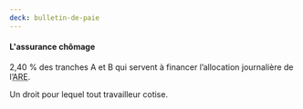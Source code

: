 ```yaml
---
deck: bulletin-de-paie
---
```


#### L'assurance chômage

2,40 % des tranches A et B qui servent à financer l’allocation journalière de l’<abbr title="Aide au Retour à l'Emploi">ARE</abbr>.

Un droit pour lequel tout travailleur cotise.
